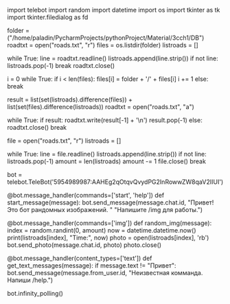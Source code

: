 import telebot
import random
import datetime
import os
import tkinter as tk
import tkinter.filedialog as fd

folder = ("/home/paladin/PycharmProjects/pythonProject/Material/3cch1/DB")
roadtxt = open("roads.txt", "r")
files = os.listdir(folder)
listroads = []

while True:
    line = roadtxt.readline()
    listroads.append(line.strip())
    if not line:
        listroads.pop(-1)
        break
roadtxt.close()

i = 0
while True:
    if i < len(files):
        files[i] = folder + '/' + files[i]
        i += 1
    else:
        break

result = list(set(listroads).difference(files)) + list(set(files).difference(listroads))
roadtxt = open("roads.txt", "a")

while True:
    if result:
        roadtxt.write(result[-1] + '\n')
        result.pop(-1)
    else:
        roadtxt.close()
        break

file = open("roads.txt", "r")
listroads = []

while True:
    line = file.readline()
    listroads.append(line.strip())
    if not line:
        listroads.pop(-1)
        amount = len(listroads)
        amount -= 1
        file.close()
        break

bot = telebot.TeleBot('5954989987:AAHEg2qOtqvQvydPG2InRowwZW8qaV2IIUI')


@bot.message_handler(commands=['start', 'help'])
def start_message(message):
    bot.send_message(message.chat.id, "Привет! Это бот рандомных изображений. "
                                      "Напишите /img для работы.")


@bot.message_handler(commands=['img'])
def random_img(message):
    index = random.randint(0, amount)
    now = datetime.datetime.now()
    print(listroads[index], "Time:", now)
    photo = open(listroads[index], 'rb')
    bot.send_photo(message.chat.id, photo)
    photo.close()


@bot.message_handler(content_types=['text'])
def get_text_messages(message):
    if message.text != "Привет":
        bot.send_message(message.from_user.id, "Неизвестная комманда. Напиши /help.")



bot.infinity_polling()
